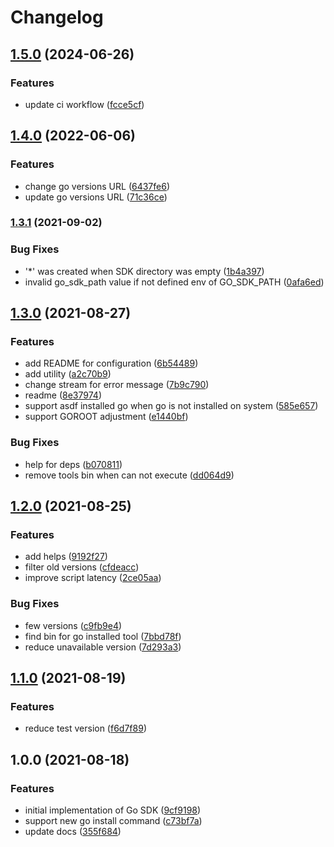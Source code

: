 # Changelog

## [1.5.0](https://www.github.com/yacchi/asdf-go-sdk/compare/v1.4.0...v1.5.0) (2024-06-26)


### Features

* update ci workflow ([fcce5cf](https://www.github.com/yacchi/asdf-go-sdk/commit/fcce5cf23c4a5578f6fca653874ce6f1f7ed52d1))

## [1.4.0](https://www.github.com/yacchi/asdf-go-sdk/compare/v1.3.1...v1.4.0) (2022-06-06)


### Features

* change go versions URL ([6437fe6](https://www.github.com/yacchi/asdf-go-sdk/commit/6437fe60369d80366f554b9cce45011e2a2491ab))
* update go versions URL ([71c36ce](https://www.github.com/yacchi/asdf-go-sdk/commit/71c36ce289f50c6414d6ce37b493699379a312c3))

### [1.3.1](https://www.github.com/yacchi/asdf-go-sdk/compare/v1.3.0...v1.3.1) (2021-09-02)


### Bug Fixes

* '*' was created when SDK directory was empty ([1b4a397](https://www.github.com/yacchi/asdf-go-sdk/commit/1b4a3972b9c27a713a7f45d348830a874507fb7a))
* invalid go_sdk_path value if not defined env of GO_SDK_PATH ([0afa6ed](https://www.github.com/yacchi/asdf-go-sdk/commit/0afa6edd430cae3824f64f7373d033bc0aea7a45))

## [1.3.0](https://www.github.com/yacchi/asdf-go-sdk/compare/v1.2.0...v1.3.0) (2021-08-27)


### Features

* add README for configuration ([6b54489](https://www.github.com/yacchi/asdf-go-sdk/commit/6b5448962c0dd5af04a68bfc073fe15d09d35cb7))
* add utility ([a2c70b9](https://www.github.com/yacchi/asdf-go-sdk/commit/a2c70b92d244013bf29fa54ed338086837dbc0ed))
* change stream for error message ([7b9c790](https://www.github.com/yacchi/asdf-go-sdk/commit/7b9c790d2aa64e584183a9dd93500ad44db5a294))
* readme ([8e37974](https://www.github.com/yacchi/asdf-go-sdk/commit/8e37974fdbf8aab294069e44c488d574e5799533))
* support asdf installed go when go is not installed on system ([585e657](https://www.github.com/yacchi/asdf-go-sdk/commit/585e6576cd9d46d8c3d1485f0fbbd214a1f20796))
* support GOROOT adjustment ([e1440bf](https://www.github.com/yacchi/asdf-go-sdk/commit/e1440bff4f5195e5ab6aa120e5f91ecbff59d59c))


### Bug Fixes

* help for deps ([b070811](https://www.github.com/yacchi/asdf-go-sdk/commit/b070811e8a8e08a4f00dc8953199c2606eea0ba9))
* remove tools bin when can not execute ([dd064d9](https://www.github.com/yacchi/asdf-go-sdk/commit/dd064d9b767f089ba22b1d07eb06f3c068d6197d))

## [1.2.0](https://www.github.com/yacchi/asdf-go-sdk/compare/v1.1.0...v1.2.0) (2021-08-25)


### Features

* add helps ([9192f27](https://www.github.com/yacchi/asdf-go-sdk/commit/9192f27f3771587ee1490645d1bf854d60a642f8))
* filter old versions ([cfdeacc](https://www.github.com/yacchi/asdf-go-sdk/commit/cfdeacce51bf04e4ae9efbcb78c6adcad0b239d7))
* improve script latency ([2ce05aa](https://www.github.com/yacchi/asdf-go-sdk/commit/2ce05aa3ac468c6b659feb4e03fefc32bb5a53f0))


### Bug Fixes

* few versions ([c9fb9e4](https://www.github.com/yacchi/asdf-go-sdk/commit/c9fb9e41fb6198ec5d849be406b387b38d658b71))
* find bin for go installed tool ([7bbd78f](https://www.github.com/yacchi/asdf-go-sdk/commit/7bbd78f3476d70b9a63afeda44e8c107a4547c05))
* reduce unavailable version ([7d293a3](https://www.github.com/yacchi/asdf-go-sdk/commit/7d293a312fb4c73c0e025ddaf23005ab13439664))

## [1.1.0](https://www.github.com/yacchi/asdf-go-sdk/compare/v1.0.0...v1.1.0) (2021-08-19)


### Features

* reduce test version ([f6d7f89](https://www.github.com/yacchi/asdf-go-sdk/commit/f6d7f89a871a971837ecbb17f6864e86ed1a4b2c))

## 1.0.0 (2021-08-18)


### Features

* initial implementation of Go SDK ([9cf9198](https://www.github.com/yacchi/asdf-go-sdk/commit/9cf91982a8cb31580f23401a401e7f03ea76e562))
* support new go install command ([c73bf7a](https://www.github.com/yacchi/asdf-go-sdk/commit/c73bf7aff856e1e1baa0e76e1bb8e32452bb05c7))
* update docs ([355f684](https://www.github.com/yacchi/asdf-go-sdk/commit/355f6840a8429fa7e3c2a4769805cc9136703793))
